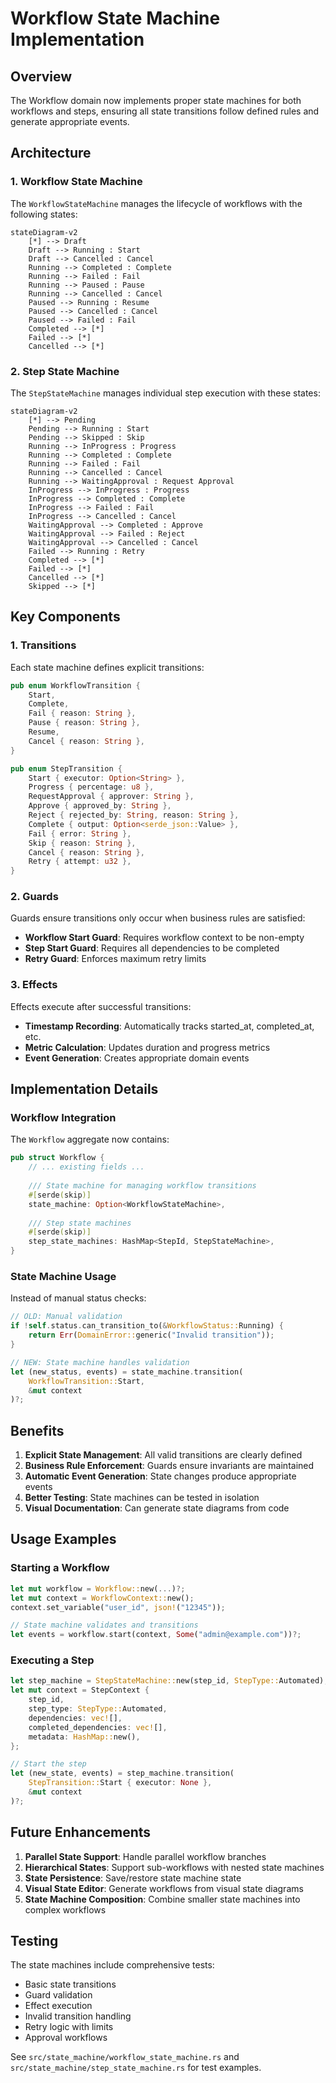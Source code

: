 # Workflow State Machine Implementation

## Overview

The Workflow domain now implements proper state machines for both workflows and steps, ensuring all state transitions follow defined rules and generate appropriate events.

## Architecture

### 1. Workflow State Machine

The `WorkflowStateMachine` manages the lifecycle of workflows with the following states:

```mermaid
stateDiagram-v2
    [*] --> Draft
    Draft --> Running : Start
    Draft --> Cancelled : Cancel
    Running --> Completed : Complete
    Running --> Failed : Fail
    Running --> Paused : Pause
    Running --> Cancelled : Cancel
    Paused --> Running : Resume
    Paused --> Cancelled : Cancel
    Paused --> Failed : Fail
    Completed --> [*]
    Failed --> [*]
    Cancelled --> [*]
```

### 2. Step State Machine

The `StepStateMachine` manages individual step execution with these states:

```mermaid
stateDiagram-v2
    [*] --> Pending
    Pending --> Running : Start
    Pending --> Skipped : Skip
    Running --> InProgress : Progress
    Running --> Completed : Complete
    Running --> Failed : Fail
    Running --> Cancelled : Cancel
    Running --> WaitingApproval : Request Approval
    InProgress --> InProgress : Progress
    InProgress --> Completed : Complete
    InProgress --> Failed : Fail
    InProgress --> Cancelled : Cancel
    WaitingApproval --> Completed : Approve
    WaitingApproval --> Failed : Reject
    WaitingApproval --> Cancelled : Cancel
    Failed --> Running : Retry
    Completed --> [*]
    Failed --> [*]
    Cancelled --> [*]
    Skipped --> [*]
```

## Key Components

### 1. Transitions

Each state machine defines explicit transitions:

```rust
pub enum WorkflowTransition {
    Start,
    Complete,
    Fail { reason: String },
    Pause { reason: String },
    Resume,
    Cancel { reason: String },
}

pub enum StepTransition {
    Start { executor: Option<String> },
    Progress { percentage: u8 },
    RequestApproval { approver: String },
    Approve { approved_by: String },
    Reject { rejected_by: String, reason: String },
    Complete { output: Option<serde_json::Value> },
    Fail { error: String },
    Skip { reason: String },
    Cancel { reason: String },
    Retry { attempt: u32 },
}
```

### 2. Guards

Guards ensure transitions only occur when business rules are satisfied:

- **Workflow Start Guard**: Requires workflow context to be non-empty
- **Step Start Guard**: Requires all dependencies to be completed
- **Retry Guard**: Enforces maximum retry limits

### 3. Effects

Effects execute after successful transitions:

- **Timestamp Recording**: Automatically tracks started_at, completed_at, etc.
- **Metric Calculation**: Updates duration and progress metrics
- **Event Generation**: Creates appropriate domain events

## Implementation Details

### Workflow Integration

The `Workflow` aggregate now contains:

```rust
pub struct Workflow {
    // ... existing fields ...
    
    /// State machine for managing workflow transitions
    #[serde(skip)]
    state_machine: Option<WorkflowStateMachine>,
    
    /// Step state machines
    #[serde(skip)]
    step_state_machines: HashMap<StepId, StepStateMachine>,
}
```

### State Machine Usage

Instead of manual status checks:

```rust
// OLD: Manual validation
if !self.status.can_transition_to(&WorkflowStatus::Running) {
    return Err(DomainError::generic("Invalid transition"));
}

// NEW: State machine handles validation
let (new_status, events) = state_machine.transition(
    WorkflowTransition::Start,
    &mut context
)?;
```

## Benefits

1. **Explicit State Management**: All valid transitions are clearly defined
2. **Business Rule Enforcement**: Guards ensure invariants are maintained
3. **Automatic Event Generation**: State changes produce appropriate events
4. **Better Testing**: State machines can be tested in isolation
5. **Visual Documentation**: Can generate state diagrams from code

## Usage Examples

### Starting a Workflow

```rust
let mut workflow = Workflow::new(...)?;
let mut context = WorkflowContext::new();
context.set_variable("user_id", json!("12345"));

// State machine validates and transitions
let events = workflow.start(context, Some("admin@example.com"))?;
```

### Executing a Step

```rust
let step_machine = StepStateMachine::new(step_id, StepType::Automated);
let mut context = StepContext {
    step_id,
    step_type: StepType::Automated,
    dependencies: vec![],
    completed_dependencies: vec![],
    metadata: HashMap::new(),
};

// Start the step
let (new_state, events) = step_machine.transition(
    StepTransition::Start { executor: None },
    &mut context
)?;
```

## Future Enhancements

1. **Parallel State Support**: Handle parallel workflow branches
2. **Hierarchical States**: Support sub-workflows with nested state machines
3. **State Persistence**: Save/restore state machine state
4. **Visual State Editor**: Generate workflows from visual state diagrams
5. **State Machine Composition**: Combine smaller state machines into complex workflows

## Testing

The state machines include comprehensive tests:

- Basic state transitions
- Guard validation
- Effect execution
- Invalid transition handling
- Retry logic with limits
- Approval workflows

See `src/state_machine/workflow_state_machine.rs` and `src/state_machine/step_state_machine.rs` for test examples. 